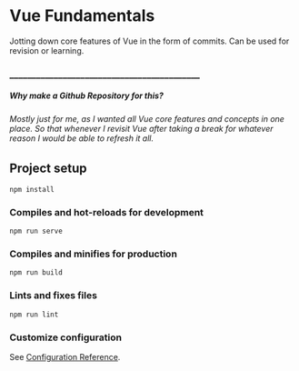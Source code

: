 # Vue Fundamentals
 Jotting down core features of Vue in the form of commits. Can be used for revision or learning.

### ___________________________________________
##### Why make a Github Repository for this?
###### Mostly just for me, as I wanted all Vue core features and concepts in one place. So that whenever I revisit Vue after taking a break for whatever reason I would be able to refresh it all.

## Project setup
```
npm install
```

### Compiles and hot-reloads for development
```
npm run serve
```

### Compiles and minifies for production
```
npm run build
```

### Lints and fixes files
```
npm run lint
```

### Customize configuration
See [Configuration Reference](https://cli.vuejs.org/config/).